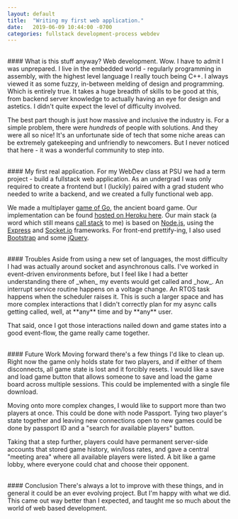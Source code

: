 ```yaml
---
layout: default
title:  "Writing my first web application."
date:   2019-06-09 10:44:00 -0700
categories: fullstack development-process webdev
---
```

<br>
#### What is this stuff anyway?
Web development. Wow. I have to admit I was unprepared. I live in the embedded world -
regularly programming in assembly, with the highest level language I really touch being C++.
I always viewed it as some fuzzy, in-between melding of design and programming. Which is entirely
true. It takes a huge breadth of skills to be good at this, from backend server knowledge to actually
having an eye for design and astetics. I didn't quite expect the level of difficulty involved.

The best part though is just how massive and inclusive the industry is. For a simple problem,
there were _hundreds_ of people with solutions. And they were all so nice! It's an unfortunate
side of tech that some niche areas can be extremely gatekeeping and unfriendly to newcomers.
But I never noticed that here - it was a wonderful community to step into.

<br>
#### My first real application.
For my WebDev class at PSU we had a term project - build a fullstack web application. As an
undergrad I was only required to create a frontend but I (luckily) paired with a grad student
who needed to write a backend, and we created a fully functional web app.

We made a multiplayer [game of Go][go-game], the ancient board game. Our implementation can be
found [hosted on Heroku here][game-hosted]. Our main stack (a word which still means [call stack][call-stack]
to me) is based on [Node.js][node], using the [Express][express] and [Socket.io][socket] frameworks. For
front-end prettify-ing, I also used [Bootstrap] and some [jQuery][jquery].

<br>
#### Troubles
Aside from using a new set of languages, the most difficulty I had was actually around socket and
asynchronous calls. I've worked in event-driven environments before, but I feel like I had a better
understanding there of _when_ my events would get called and _how_. An interrupt service routine
happens on a voltage change. An RTOS task happens when the scheduler raises it. This is such a
larger space and has more complex interactions that I didn't correctly plan for my async calls
getting called, well, at **any** time and by **any** user.

That said, once I got those interactions nailed down and game states into a good event-flow, the game really
came together.

<br>
#### Future Work
Moving forward there's a few things I'd like to clean up. Right now the game only holds state
for two players, and if either of them disconnects, all game state is lost and it forcibly
resets. I would like a save and load game button that allows someone to save and load the game
board across multiple sessions. This could be implemented with a single file download.

Moving onto more complex changes, I would like to support more than two players at once. This
could be done with node Passport. Tying two player's state together and leaving new connections
open to new games could be done by passport ID and a "search for available players" button.

Taking that a step further, players could have permanent server-side accounts that stored game
history, win/loss rates, and gave a central "meeting area" where all available players were
listed. A bit like a game lobby, where everyone could chat and choose their opponent.

<br>
#### Conclusion
There's always a lot to improve with these things, and in general it could be an ever evolving
project. But I'm happy with what we did. This came out way better than I expected, and taught
me so much about the world of web based development.

[go-game]: https://en.wikipedia.org/wiki/Go_(game)
[game-hosted]: https://fullstack-project-go.herokuapp.com/
[call-stack]: https://en.wikipedia.org/wiki/Call_stack
[express]: https://expressjs.com/
[socket]: https://socket.io/
[bootstrap]: https://getbootstrap.com/
[node]: https://nodejs.org/en/
[jquery]: https://jquery.com/
